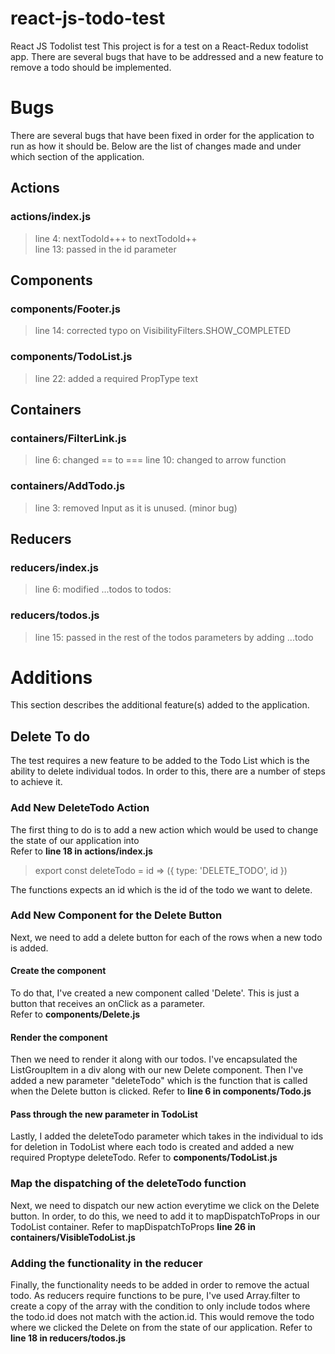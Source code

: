 # react-js-todo-test
React JS Todolist test
This project is for a test on a React-Redux todolist app. There are several bugs that have to be addressed and a new feature to remove a todo should be implemented.

# Bugs

There are several bugs that have been fixed in order for the application to run as how it should be.
Below are the list of changes made and under which section of the application.

## Actions
### actions/index.js
>  line 4: nextTodoId+++ to nextTodoId++  
>  line 13: passed in the id parameter

## Components
### components/Footer.js
> line 14: corrected typo on VisibilityFilters.SHOW_COMPLETED

### components/TodoList.js
> line 22: added a required PropType text

## Containers
### containers/FilterLink.js
> line 6: changed == to ===
> line 10: changed to arrow function

### containers/AddTodo.js
> line 3: removed Input as it is unused. (minor bug)

## Reducers
### reducers/index.js
> line 6: modified ...todos to todos:

### reducers/todos.js
> line 15: passed in the rest of the todos parameters by adding ...todo

# Additions
This section describes the additional feature(s) added to the application.

## Delete To do
The test requires a new feature to be added to the Todo List which is the ability to delete individual todos.
In order to this, there are a number of steps to achieve it.

### Add New DeleteTodo Action
The first thing to do is to add a new action which would be used to change the state of our application into <br>Refer to <b>line 18 in actions/index.js</b>
>export const deleteTodo = id => ({
>  type: 'DELETE_TODO',
>  id
>})

The functions expects an id which is the id of the todo we want to delete.

### Add New Component for the Delete Button
Next, we need to add a delete button for each of the rows when a new todo is added. 

#### Create the component
To do that, I've created a new component called 'Delete'. This is just a button that receives an onClick as a parameter. <br> 
Refer to <b>components/Delete.js</b>

#### Render the component
Then we need to render it along with our todos. I've encapsulated the ListGroupItem in a div along with our new Delete component. Then I've added a new parameter "deleteTodo" which is the function that is called when the Delete button is clicked.
Refer to <b>line 6 in components/Todo.js</b>

#### Pass through the new parameter in TodoList
Lastly, I added the deleteTodo parameter which takes in the individual to ids for deletion in TodoList where each todo is created and added a new required Proptype deleteTodo. Refer to <b>components/TodoList.js</b>

### Map the dispatching of the deleteTodo function
Next, we need to dispatch our new action everytime we click on the Delete button. In order, to do this, we need to add it to mapDispatchToProps in our TodoList container. Refer to mapDispatchToProps <b>line 26 in containers/VisibleTodoList.js</b>

### Adding the functionality in the reducer
Finally, the functionality needs to be added in order to remove the actual todo. As reducers require functions to be pure, I've used Array.filter to create a copy of the array with the condition to only include todos where the todo.id does not match with the action.id. This would remove the todo where we clicked the Delete on from the state of our application. Refer to <b>line 18 in reducers/todos.js</b>




